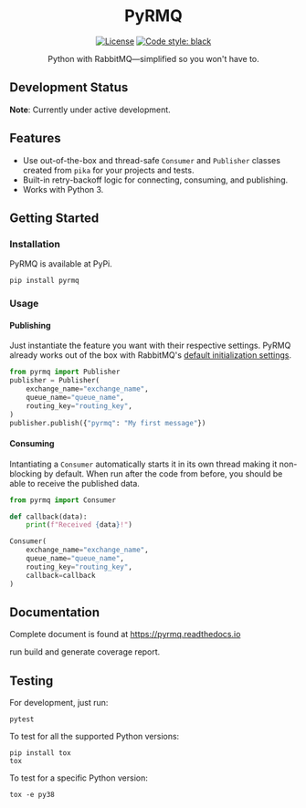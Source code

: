 <!--suppress HtmlDeprecatedAttribute -->
<div align="center">
  <h1>PyRMQ</h1>
  <a href="" target="_blank"><img src="https://img.shields.io/badge/license-MIT-blue.svg?longCache=true&style=for-the-badge" alt="License"></a> 
  <a href="https://github.com/psf/black"><img alt="Code style: black" src="https://img.shields.io/badge/code%20style-black-000000.svg?longCache=true&style=for-the-badge"></a>
  <p>Python with RabbitMQ—simplified so you won't have to.</p>
</div>

## Development Status
**Note**: Currently under active development.

## Features
- Use out-of-the-box and thread-safe `Consumer` and `Publisher` classes created from `pika` for your projects and tests.
- Built-in retry-backoff logic for connecting, consuming, and publishing. 
- Works with Python 3.

## Getting Started
### Installation
PyRMQ is available at PyPi.
```shell script
pip install pyrmq
```
### Usage
#### Publishing
Just instantiate the feature you want with their respective settings.
PyRMQ already works out of the box with RabbitMQ's [default initialization settings](https://hub.docker.com/_/rabbitmq).
```python
from pyrmq import Publisher
publisher = Publisher(
    exchange_name="exchange_name",
    queue_name="queue_name",
    routing_key="routing_key",
)
publisher.publish({"pyrmq": "My first message"})
```
#### Consuming
Intantiating a `Consumer` automatically starts it in its own thread making it
non-blocking by default. When run after the code from before, you should be
able to receive the published data.
```python
from pyrmq import Consumer

def callback(data):
    print(f"Received {data}!")

Consumer(
    exchange_name="exchange_name",
    queue_name="queue_name",
    routing_key="routing_key",
    callback=callback
)
```

## Documentation
Complete document is found at https://pyrmq.readthedocs.io

 run build and generate coverage report.


## Testing
For development, just run:
```shell script
pytest
```
To test for all the supported Python versions:
```shell script
pip install tox
tox
```
To test for a specific Python version:
```shell script
tox -e py38
```

